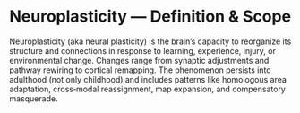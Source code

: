 # Neuroplasticity — Definition & Scope
Neuroplasticity (aka neural plasticity) is the brain’s capacity to reorganize its structure and connections in response to learning, experience, injury, or environmental change. Changes range from synaptic adjustments and pathway rewiring to cortical remapping. The phenomenon persists into adulthood (not only childhood) and includes patterns like homologous area adaptation, cross‑modal reassignment, map expansion, and compensatory masquerade.
